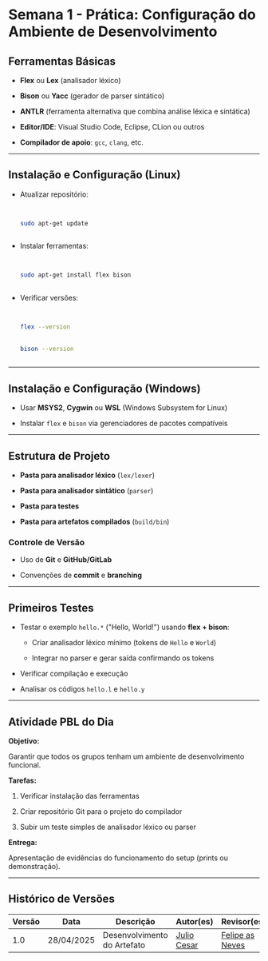 # Semana 1 - Prática: Configuração do Ambiente de Desenvolvimento
 


 

## Ferramentas Básicas
 


 

- **Flex** ou **Lex** (analisador léxico)
 

- **Bison** ou **Yacc** (gerador de parser sintático)
 

- **ANTLR** (ferramenta alternativa que combina análise léxica e sintática)
 

- **Editor/IDE**: Visual Studio Code, Eclipse, CLion ou outros
 

- **Compilador de apoio**: `gcc`, `clang`, etc.
 


 

---
 


 

## Instalação e Configuração (Linux)
 


 

- Atualizar repositório:
 

  ```bash
 

  sudo apt-get update
 

  ```
 

- Instalar ferramentas:
 

  ```bash
 

  sudo apt-get install flex bison
 

  ```
 

- Verificar versões:
 

  ```bash
 

  flex --version
 

  bison --version
 

  ```
 


 

---
 


 

## Instalação e Configuração (Windows)
 


 

- Usar **MSYS2**, **Cygwin** ou **WSL** (Windows Subsystem for Linux)
 

- Instalar `flex` e `bison` via gerenciadores de pacotes compatíveis
 


 

---
 


 

## Estrutura de Projeto
 


 

- **Pasta para analisador léxico** (`lex/lexer`)
 

- **Pasta para analisador sintático** (`parser`)
 

- **Pasta para testes**
 

- **Pasta para artefatos compilados** (`build/bin`)
 


 

### Controle de Versão
 


 

- Uso de **Git** e **GitHub/GitLab**
 

- Convenções de **commit** e **branching**
 


 

---
 


 

## Primeiros Testes
 


 

- Testar o exemplo `hello.*` ("Hello, World!") usando **flex + bison**:
 

  - Criar analisador léxico mínimo (tokens de `Hello` e `World`)
 

  - Integrar no parser e gerar saída confirmando os tokens
 

- Verificar compilação e execução
 

- Analisar os códigos `hello.l` e `hello.y`
 


 

---
 


 

## Atividade PBL do Dia
 


 

**Objetivo:**  
 

Garantir que todos os grupos tenham um ambiente de desenvolvimento funcional.
 


 

**Tarefas:**
 


 

1. Verificar instalação das ferramentas
 

2. Criar repositório Git para o projeto do compilador
 

3. Subir um teste simples de analisador léxico ou parser
 


 

**Entrega:**  
 

Apresentação de evidências do funcionamento do setup (prints ou demonstração).
 


 

---

## Histórico de Versões

| Versão | Data       | Descrição                           | Autor(es) | Revisor(es) |
|--------|------------|-------------------------------------|-----------|-------------|
| 1.0    | 28/04/2025 | Desenvolvimento do Artefato         | [Julio Cesar](https://github.com/Julio1099) | [Felipe as Neves](https://github.com/FelipeFreire-gf) |